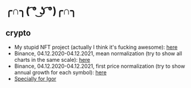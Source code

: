 # ╭∩╮( ͡° ͜ʖ ͡°)╭∩╮

## crypto

* My stupid NFT project (actually I think it's fucking awesome): [here](https://playablenftsforgeeks.com/)
* Binance, 04.12.2020-04.12.2021, mean normalization (try to show all charts in the same scale): [here](/binance.html)
* Binance, 04.12.2020-04.12.2021, first price normalization (try to show annual growth for each symbol): [here](/binance2.html)
* [Specially for Igor](/igor.html)
